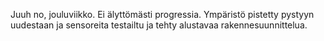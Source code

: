 Juuh no, jouluviikko. Ei älyttömästi progressia. Ympäristö pistetty pystyyn uudestaan ja sensoreita testailtu ja tehty alustavaa rakennesuunnittelua.
